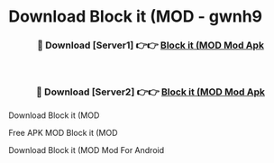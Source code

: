 # Download Block it (MOD - gwnh9



<div align="center">
<h3>🔴 Download [Server1] 👉👉 <a href="https://momento.my/?title=Block_it_(MOD">Block it (MOD Mod Apk</a></h3><br>

<h3>🔴 Download [Server2] 👉👉 <a href="https://momento.my/?title=Block_it_(MOD">Block it (MOD Mod Apk</a></h3>
</div>



Download Block it (MOD 

Free APK MOD Block it (MOD 

Download Block it (MOD Mod For Android
